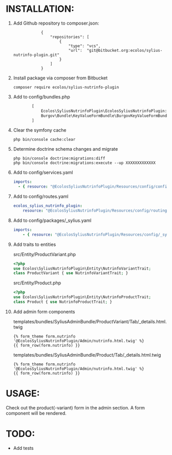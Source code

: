 # INSTALLATION:

1. Add Github repository to composer.json:
    ```Add repository from Github
                {
                    "repositories": [
                        {
                            "type": "vcs",
                            "url":  "git@bitbucket.org:ecolos/sylius-nutrinfo-plugin.git"
                        }
                    ]
                }
    ```
2. Install package via composer from Bitbucket 
    ```console
    composer require ecolos/sylius-nutrinfo-plugin
    ```

3. Add to config/bundles.php
    ```php
            [
                Ecolos\SyliusNutrinfoPlugin\EcolosSyliusNutrinfoPlugin::class => ['all' => true],
                Burgov\Bundle\KeyValueFormBundle\BurgovKeyValueFormBundle::class => ['all' => true],
            ]
    ```

4. Clear the symfony cache
    ```shell script
    php bin/console cache:clear
    ```

5. Determine doctrine schema changes and migrate
    ```shell script
    php bin/console doctrine:migrations:diff
    php bin/console doctrine:migrations:execute --up XXXXXXXXXXXXX
    ```

6. Add to config/services.yaml
    ```yaml
    imports:
      - { resource: "@EcolosSyliusNutrinfoPlugin/Resources/config/config.yml" }
    ```

7. Add to config/routes.yaml
    ```yaml
    ecolos_sylius_nutrinfo_plugin:
        resource: "@EcolosSyliusNutrinfoPlugin/Resources/config/routing.yml"
    ```

8. Add to config/packages/_sylius.yaml
    ```yaml
    imports:
        - { resource: "@EcolosSyliusNutrinfoPlugin/Resources/config/_sylius.yml" }
    ```

9. Add traits to entities

    src/Entity/ProductVariant.php
    ```php
    <?php
    use Ecolos\SyliusNutrinfoPlugin\Entity\NutrinfoVariantTrait;
    class ProductVariant { use NutrinfoVariantTrait; }
    ``` 
    src/Entity/Product.php
    ```php
    <?php
    use Ecolos\SyliusNutrinfoPlugin\Entity\NutrinfoProductTrait;
    class Product { use NutrinfoProductTrait; }
    ``` 
10. Add admin form components

    templates/bundles/SyliusAdminBundle/ProductVariant/Tab/_details.html.twig
    ```twig
    {% form_theme form.nutrinfo '@EcolosSyliusNutrinfoPlugin/Admin/nutrinfo.html.twig' %}
    {{ form_row(form.nutrinfo) }}
    ```
    templates/bundles/SyliusAdminBundle/Product/Tab/_details.html.twig
    ```twig
    {% form_theme form.nutrinfo '@EcolosSyliusNutrinfoPlugin/Admin/nutrinfo.html.twig' %}
    {{ form_row(form.nutrinfo) }}
    ``` 

# USAGE:
Check out the product(-variant) form in the admin section.
A form component will be rendered.

# TODO:
- Add tests
